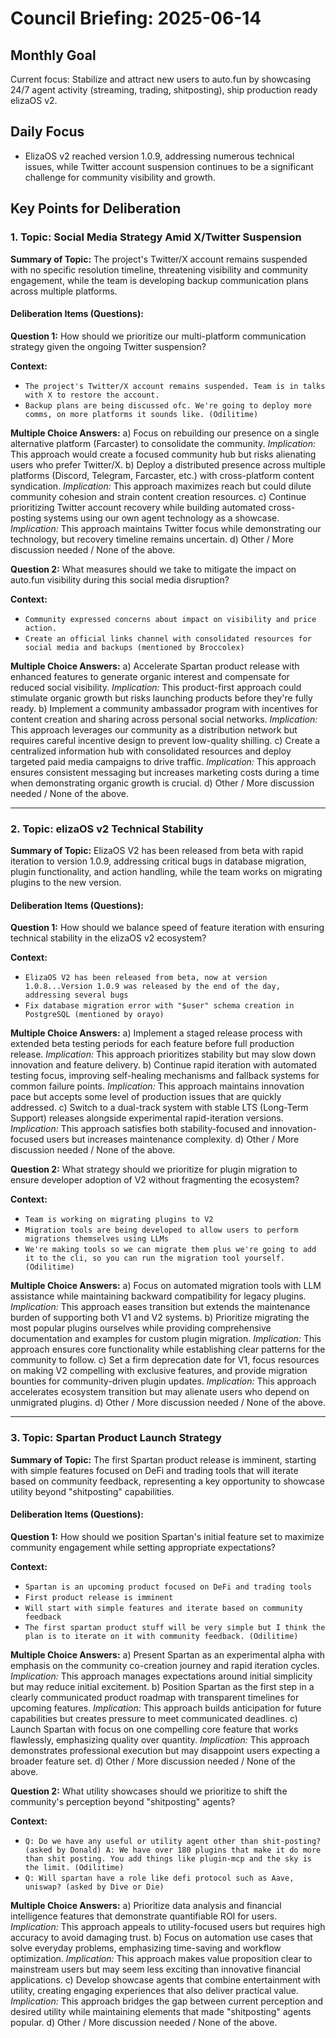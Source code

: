 # Council Briefing: 2025-06-14

## Monthly Goal

Current focus: Stabilize and attract new users to auto.fun by showcasing 24/7 agent activity (streaming, trading, shitposting), ship production ready elizaOS v2.

## Daily Focus

- ElizaOS v2 reached version 1.0.9, addressing numerous technical issues, while Twitter account suspension continues to be a significant challenge for community visibility and growth.

## Key Points for Deliberation

### 1. Topic: Social Media Strategy Amid X/Twitter Suspension

**Summary of Topic:** The project's Twitter/X account remains suspended with no specific resolution timeline, threatening visibility and community engagement, while the team is developing backup communication plans across multiple platforms.

#### Deliberation Items (Questions):

**Question 1:** How should we prioritize our multi-platform communication strategy given the ongoing Twitter suspension?

  **Context:**
  - `The project's Twitter/X account remains suspended. Team is in talks with X to restore the account.`
  - `Backup plans are being discussed ofc. We're going to deploy more comms, on more platforms it sounds like. (Odilitime)`

  **Multiple Choice Answers:**
    a) Focus on rebuilding our presence on a single alternative platform (Farcaster) to consolidate the community.
        *Implication:* This approach would create a focused community hub but risks alienating users who prefer Twitter/X.
    b) Deploy a distributed presence across multiple platforms (Discord, Telegram, Farcaster, etc.) with cross-platform content syndication.
        *Implication:* This approach maximizes reach but could dilute community cohesion and strain content creation resources.
    c) Continue prioritizing Twitter account recovery while building automated cross-posting systems using our own agent technology as a showcase.
        *Implication:* This approach maintains Twitter focus while demonstrating our technology, but recovery timeline remains uncertain.
    d) Other / More discussion needed / None of the above.

**Question 2:** What measures should we take to mitigate the impact on auto.fun visibility during this social media disruption?

  **Context:**
  - `Community expressed concerns about impact on visibility and price action.`
  - `Create an official links channel with consolidated resources for social media and backups (mentioned by Broccolex)`

  **Multiple Choice Answers:**
    a) Accelerate Spartan product release with enhanced features to generate organic interest and compensate for reduced social visibility.
        *Implication:* This product-first approach could stimulate organic growth but risks launching products before they're fully ready.
    b) Implement a community ambassador program with incentives for content creation and sharing across personal social networks.
        *Implication:* This approach leverages our community as a distribution network but requires careful incentive design to prevent low-quality shilling.
    c) Create a centralized information hub with consolidated resources and deploy targeted paid media campaigns to drive traffic.
        *Implication:* This approach ensures consistent messaging but increases marketing costs during a time when demonstrating organic growth is crucial.
    d) Other / More discussion needed / None of the above.

---


### 2. Topic: elizaOS v2 Technical Stability

**Summary of Topic:** ElizaOS V2 has been released from beta with rapid iteration to version 1.0.9, addressing critical bugs in database migration, plugin functionality, and action handling, while the team works on migrating plugins to the new version.

#### Deliberation Items (Questions):

**Question 1:** How should we balance speed of feature iteration with ensuring technical stability in the elizaOS v2 ecosystem?

  **Context:**
  - `ElizaOS V2 has been released from beta, now at version 1.0.8...Version 1.0.9 was released by the end of the day, addressing several bugs`
  - `Fix database migration error with "$user" schema creation in PostgreSQL (mentioned by orayo)`

  **Multiple Choice Answers:**
    a) Implement a staged release process with extended beta testing periods for each feature before full production release.
        *Implication:* This approach prioritizes stability but may slow down innovation and feature delivery.
    b) Continue rapid iteration with automated testing focus, improving self-healing mechanisms and fallback systems for common failure points.
        *Implication:* This approach maintains innovation pace but accepts some level of production issues that are quickly addressed.
    c) Switch to a dual-track system with stable LTS (Long-Term Support) releases alongside experimental rapid-iteration versions.
        *Implication:* This approach satisfies both stability-focused and innovation-focused users but increases maintenance complexity.
    d) Other / More discussion needed / None of the above.

**Question 2:** What strategy should we prioritize for plugin migration to ensure developer adoption of V2 without fragmenting the ecosystem?

  **Context:**
  - `Team is working on migrating plugins to V2`
  - `Migration tools are being developed to allow users to perform migrations themselves using LLMs`
  - `We're making tools so we can migrate them plus we're going to add it to the cli, so you can run the migration tool yourself. (Odilitime)`

  **Multiple Choice Answers:**
    a) Focus on automated migration tools with LLM assistance while maintaining backward compatibility for legacy plugins.
        *Implication:* This approach eases transition but extends the maintenance burden of supporting both V1 and V2 systems.
    b) Prioritize migrating the most popular plugins ourselves while providing comprehensive documentation and examples for custom plugin migration.
        *Implication:* This approach ensures core functionality while establishing clear patterns for the community to follow.
    c) Set a firm deprecation date for V1, focus resources on making V2 compelling with exclusive features, and provide migration bounties for community-driven plugin updates.
        *Implication:* This approach accelerates ecosystem transition but may alienate users who depend on unmigrated plugins.
    d) Other / More discussion needed / None of the above.

---


### 3. Topic: Spartan Product Launch Strategy

**Summary of Topic:** The first Spartan product release is imminent, starting with simple features focused on DeFi and trading tools that will iterate based on community feedback, representing a key opportunity to showcase utility beyond "shitposting" capabilities.

#### Deliberation Items (Questions):

**Question 1:** How should we position Spartan's initial feature set to maximize community engagement while setting appropriate expectations?

  **Context:**
  - `Spartan is an upcoming product focused on DeFi and trading tools`
  - `First product release is imminent`
  - `Will start with simple features and iterate based on community feedback`
  - `The first spartan product stuff will be very simple but I think the plan is to iterate on it with community feedback. (Odilitime)`

  **Multiple Choice Answers:**
    a) Present Spartan as an experimental alpha with emphasis on the community co-creation journey and rapid iteration cycles.
        *Implication:* This approach manages expectations around initial simplicity but may reduce initial excitement.
    b) Position Spartan as the first step in a clearly communicated product roadmap with transparent timelines for upcoming features.
        *Implication:* This approach builds anticipation for future capabilities but creates pressure to meet communicated deadlines.
    c) Launch Spartan with focus on one compelling core feature that works flawlessly, emphasizing quality over quantity.
        *Implication:* This approach demonstrates professional execution but may disappoint users expecting a broader feature set.
    d) Other / More discussion needed / None of the above.

**Question 2:** What utility showcases should we prioritize to shift the community's perception beyond "shitposting" agents?

  **Context:**
  - `Q: Do we have any useful or utility agent other than shit-posting? (asked by Donald) A: We have over 180 plugins that make it do more than shit posting. You add things like plugin-mcp and the sky is the limit. (Odilitime)`
  - `Q: Will spartan have a role like defi protocol such as Aave, uniswap? (asked by Dive or Die)`

  **Multiple Choice Answers:**
    a) Prioritize data analysis and financial intelligence features that demonstrate quantifiable ROI for users.
        *Implication:* This approach appeals to utility-focused users but requires high accuracy to avoid damaging trust.
    b) Focus on automation use cases that solve everyday problems, emphasizing time-saving and workflow optimization.
        *Implication:* This approach makes value proposition clear to mainstream users but may seem less exciting than innovative financial applications.
    c) Develop showcase agents that combine entertainment with utility, creating engaging experiences that also deliver practical value.
        *Implication:* This approach bridges the gap between current perception and desired utility while maintaining elements that made "shitposting" agents popular.
    d) Other / More discussion needed / None of the above.